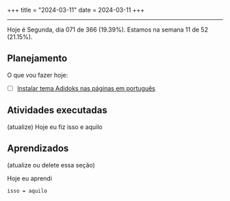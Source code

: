 +++
title = "2024-03-11"
date = 2024-03-11
+++

---

Hoje é Segunda, dia 071 de 366 (19.39%). Estamos na semana 11 de 52 (21.15%).

## Planejamento

O que vou fazer hoje:

- [ ] [Instalar tema Adidoks nas páginas em português](https://github.com/OmnicodeSolutions/worklog-luisa/issues/4)

## Atividades executadas

(atualize) Hoje eu fiz isso e aquilo

## Aprendizados

(atualize ou delete essa seção)

Hoje eu aprendi
```
isso = aquilo
```
